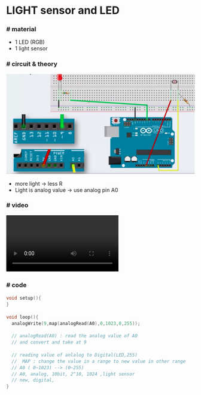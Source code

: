 # LIGHT sensor and LED

### # material

- 1 LED (RGB)
- 1 light sensor 



### # circuit & theory 

![light_LED](light_LED.png)

- more light -> less R
- Light is analog value -> use analog pin A0



### # video

<video src="LightSensor_LED.mp4"></video>



### # code

```c
void setup(){
}

void loop(){
  analogWrite(9,map(analogRead(A0),0,1023,0,255));
  
  // analogRead(A0) : read the analog value of A0
  // and convert and take at 9
  
  // reading value of anlalog to Digital(LED,255)
  //  MAP : change the value in a range to new value in other range
  // A0 ( 0~1023) --> (0~255)
  // A0, analog, 10bit, 2^10, 1024 ,light sensor
  // new, digital,
}
```



